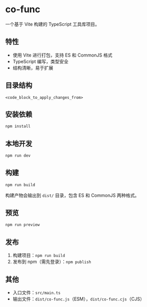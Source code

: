 # co-func

一个基于 Vite 构建的 TypeScript 工具库项目。

## 特性

- 使用 Vite 进行打包，支持 ES 和 CommonJS 格式
- TypeScript 编写，类型安全
- 结构清晰，易于扩展

## 目录结构

```
<code_block_to_apply_changes_from>
```

## 安装依赖

```bash
npm install
```

## 本地开发

```bash
npm run dev
```

## 构建

```bash
npm run build
```

构建产物会输出到 `dist/` 目录，包含 ES 和 CommonJS 两种格式。

## 预览

```bash
npm run preview
```

## 发布

1. 构建项目：`npm run build`
2. 发布到 npm（需先登录）：`npm publish`

## 其他

- 入口文件：`src/main.ts`
- 输出文件：`dist/co-func.js`（ESM），`dist/co-func.cjs`（CJS）

